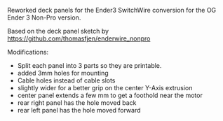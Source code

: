 Reworked deck panels for the Ender3 SwitchWire conversion for the OG Ender 3 Non-Pro version.

Based on the deck panel sketch by https://github.com/thomasfjen/enderwire_nonpro

Modifications:
 - Split each panel into 3 parts so they are printable.
 - added 3mm holes for mounting
 - Cable holes instead of cable slots
 - slightly wider for a better grip on the center Y-Axis extrusion
 - center panel extends a few mm to get a foothold near the motor
 - rear right panel has the hole moved back
 - rear left panel has the hole moved forward